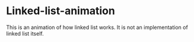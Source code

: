 # Linked-list-animation

This is an animation of how linked list works. It is not an implementation of linked list itself.
